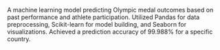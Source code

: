 A machine learning model predicting Olympic medal outcomes based on past performance and athlete participation. Utilized Pandas for data preprocessing, Scikit-learn for model building, and Seaborn for visualizations. Achieved a prediction accuracy of 99.988% for a specific country.
